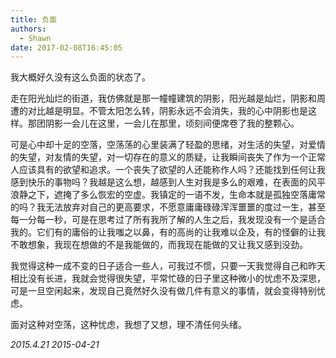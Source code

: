 ```yaml
---
title: 负面
authors:
  - Shawn
date: 2017-02-08T16:45:05
---
```

我大概好久没有这么负面的状态了。

走在阳光灿烂的街道，我仿佛就是那一幢幢建筑的阴影，阳光越是灿烂，阴影和周遭的对比越是明显。不管太阳怎么转，阴影永远不会消失，我的心中阴影也是这样。那团阴影一会儿在这里，一会儿在那里，顷刻间便席卷了我的整颗心。

<!-- more -->

可是心中却十足的空落，空荡荡的心里装满了轻盈的思绪，对生活的失望，对爱情的失望，对友情的失望，对一切存在的意义的质疑，让我瞬间丧失了作为一个正常人应该具有的欲望和追求。一个丧失了欲望的人还能称作人吗？还能找到任何让我感到快乐的事物吗？我越是这么想，越感到人生对我是多么的艰难，在表面的风平浪静之下，遮掩了多么恢宏的空虚。我镇定的一语不发，生命本就是孤独空落庸常的吗？我无法放弃对自己的更高要求，不愿意庸庸碌碌浑浑噩噩的度过一生，甚至每一分每一秒，可是在思考过了所有我所了解的人生之后，我发现没有一个是适合我的。它们有的庸俗的让我嗤之以鼻，有的高尚的让我难以企及，有的怪僻的让我不敢想象，我现在想做的不是我能做的，而我现在能做的又让我又感到没劲。

我觉得这种一成不变的日子适合一些人，可我过不惯，只要一天我觉得自己和昨天相比没有长进，我就会觉得很失望，平常忙碌的日子里这种微小的忧虑不及深思，可是一旦空闲起来，发现自己竟然好久没有做几件有意义的事情，就会变得特别忧虑。

面对这种对空荡，这种忧虑，我想了又想，理不清任何头绪。

*2015.4.21*
*2015-04-21*